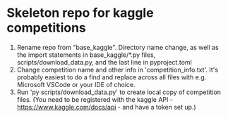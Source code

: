 # Skeleton repo for kaggle competitions

1. Rename repo from "base_kaggle". Directory name change, as well as the import statements in base_kaggle/*.py files, scripts/download_data.py, and the last line in pyproject.toml
2. Change competition name and other info in 'competition_info.txt'. It's probably easiest to do a find and replace across all files with e.g. Microsoft VSCode or your IDE of choice.
3. Run 'py scripts/download_data.py' to create local copy of competition files. (You need to be registered with the kaggle API - https://www.kaggle.com/docs/api - and have a token set up.)
